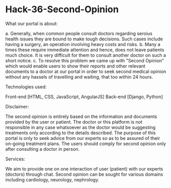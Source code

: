 # Hack-36-Second-Opinion

What our portal is about:

a. Generally, when common people consult doctors regarding seroius health issues they are bound to make tough decisions. Such cases include having a surgery, an operation involving heavy costs and risks. 
b. Many a times these require immediate attention and hence, does not leave patients much choice. It is very difficult for them to consult another doctor on such a short notice. 
c. To resolve this problem we came up with "Second Opinion" which would enable users to show their reports and other relevant documents to a doctor at our portal in order to seek second medical opinion without any hassels of travelling and waiting, that too within 24 hours. 

Technologies used:

Front-end [HTML, CSS, JavaScript, AngularJS]
Back-end [Django, Python] 

Disclaimer:

The second opinion is entirely based on the information and documents provided by the user or patient. The doctor or this platform is not responsible in any case whatsoever as the doctor would be suggesting treatments only according to the details described. The purpose of this portal is only to seek advice from our experts so as to be assured of their on-going treatment plans. The users should comply for second opinion only after consulting a doctor in person.

Services:

We aim to provide one on one interaction of user (patient) with our experts (doctors) through chat. 
Second opinion can be sought for various domains including cardiology, neurology, nephrology.
  

